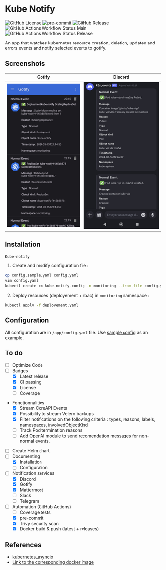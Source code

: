 # Kube Notify

![GitHub License](https://img.shields.io/github/license/LawiK974/kube-notify)
[![pre-commit](https://img.shields.io/badge/pre--commit-enabled-brightgreen?logo=pre-commit)](https://github.com/pre-commit/pre-commit)
![GitHub Release](https://img.shields.io/github/v/release/LawiK974/kube-notify?display_name=release&link=https%3A%2F%2Fgithub.com%2FLawiK974%2Fkube-notify%2Freleases%2Flatest)
![GitHub Actions Workflow Status Main](https://img.shields.io/github/actions/workflow/status/LawiK974/kube-notify/github-actions-docker.yml?branch=main&label=Build%26Push%20Main)
![GitHub Actions Workflow Status Release](https://img.shields.io/github/actions/workflow/status/LawiK974/kube-notify/github-actions-docker-tags.yml?label=Build%26Push%20Release)


An app that watches kubernetes resource creation, deletion, updates and errors events and notify selected events to gotify.

## Screenshots

| Gotify | Discord |
|--------|---------|
| ![](./images/gotify.jpg)  | ![](./images/discord.jpg) |

## Installation

`Kube-notify`

1. Create and modify configuration file :

```sh
cp config.sample.yaml config.yaml
vim config.yaml
kubectl create cm kube-notify-config -n monitoring --from-file config.yaml
```

2. Deploy resources (deployement + rbac) in `monitoring` namespace :

```sh
kubectl apply -f deployement.yaml
```

## Configuration

All configuration are in `/app/config.yaml` file.
Use [sample config](./config.sample.yaml) as an example.

## To do

- [ ] Optimize Code
- [ ] Badges
  - [x] Latest release
  - [x] CI passing
  - [x] License
  - [ ] Coverage
- Fonctionnalities
  - [x] Stream CoreAPI Events
  - [x] Possibility to stream Velero backups
  - [x] Filter notifications on the following criteria : types, reasons, labels, namespaces, involvedObjectKind
  - [ ] Track Pod termination reasons
  - [ ] Add OpenAI module to send recomendation messages for non-normal events.
- [ ] Create Helm chart
- [ ] Documenting
  - [x] Installation
  - [ ] Configuration
- [ ] Notification services
  - [x] Discord
  - [x] Gotify
  - [x] Mattermost
  - [ ] Slack
  - [ ] Telegram
- [ ] Automation (GitHub Actions)
  - [ ] Coverage tests
  - [x] pre-commit
  - [x] Trivy security scan
  - [x] Docker build & push (latest + releases)

## References

- [kubernetes_asyncio](https://github.com/tomplus/kubernetes_asyncio)
- [Link to the corresponding docker image](https://hub.docker.com/r/wikle/kube-notify)
